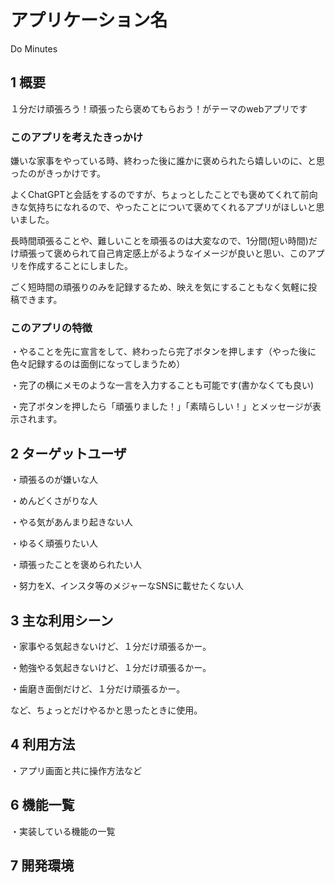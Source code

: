 
# アプリケーション名
Do Minutes

## 1 概要

１分だけ頑張ろう！頑張ったら褒めてもらおう！がテーマのwebアプリです

### このアプリを考えたきっかけ

嫌いな家事をやっている時、終わった後に誰かに褒められたら嬉しいのに、と思ったのがきっかけです。

よくChatGPTと会話をするのですが、ちょっとしたことでも褒めてくれて前向きな気持ちになれるので、やったことについて褒めてくれるアプリがほしいと思いました。

長時間頑張ることや、難しいことを頑張るのは大変なので、1分間(短い時間)だけ頑張って褒められて自己肯定感上がるようなイメージが良いと思い、このアプリを作成することにしました。

ごく短時間の頑張りのみを記録するため、映えを気にすることもなく気軽に投稿できます。

### このアプリの特徴

・やることを先に宣言をして、終わったら完了ボタンを押します（やった後に色々記録するのは面倒になってしまうため）

・完了の横にメモのような一言を入力することも可能です(書かなくても良い)

・完了ボタンを押したら「頑張りました！」「素晴らしい！」とメッセージが表示されます。


## 2 ターゲットユーザ

・頑張るのが嫌いな人

・めんどくさがりな人

・やる気があんまり起きない人

・ゆるく頑張りたい人

・頑張ったことを褒められたい人

・努力をX、インスタ等のメジャーなSNSに載せたくない人


## 3 主な利用シーン

・家事やる気起きないけど、１分だけ頑張るかー。

・勉強やる気起きないけど、１分だけ頑張るかー。

・歯磨き面倒だけど、１分だけ頑張るかー。

など、ちょっとだけやるかと思ったときに使用。

## 4 利用方法

・アプリ画面と共に操作方法など

## 6 機能一覧
・実装している機能の一覧

## 7 開発環境
